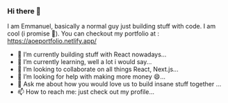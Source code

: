 ### Hi there 👋 

I am Emmanuel, basically a normal guy just building stuff with code. I am cool (i promise 🙂). You can checkout my portfolio at : https://aoeportfolio.netlify.app/

- 🔭 I’m currently building stuff with React nowadays...
- 🌱 I’m currently learning, well a lot i would say...
- 👯 I’m looking to collaborate on all things React, Next.js...
- 🤔 I’m looking for help with making more money  😄...
- 💬 Ask me about how you would love us to build insane stuff together  ...
- 📫 How to reach me: just check out my profile...

